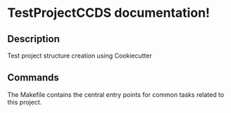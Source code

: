# TestProjectCCDS documentation!

## Description

Test project structure creation using Cookiecutter

## Commands

The Makefile contains the central entry points for common tasks related to this project.

